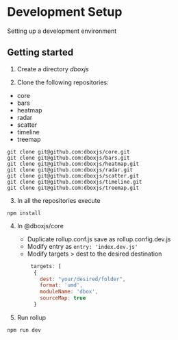 # Development Setup  

Setting up a development environment 

## Getting started

1. Create a directory *dboxjs*

2. Clone the following repositories:
* core
* bars
* heatmap
* radar
* scatter
* timeline
* treemap

```
git clone git@github.com:dboxjs/core.git
git clone git@github.com:dboxjs/bars.git
git clone git@github.com:dboxjs/heatmap.git
git clone git@github.com:dboxjs/radar.git
git clone git@github.com:dboxjs/scatter.git
git clone git@github.com:dboxjs/timeline.git
git clone git@github.com:dboxjs/treemap.git
```


3. In all the repositories execute 
```
npm install
```
4. In @dboxjs/core 
    * Duplicate rollup.conf.js save as rollup.config.dev.js
    * Modify entry as `entry: 'index.dev.js'`
    * Modify targets > dest to the desired destination
      ```javascript
       targets: [
        {
          dest: "your/desired/folder",
          format: 'umd',
          moduleName: 'dbox',
          sourceMap: true
        }
      ```

6. Run rollup
```
npm run dev
```
